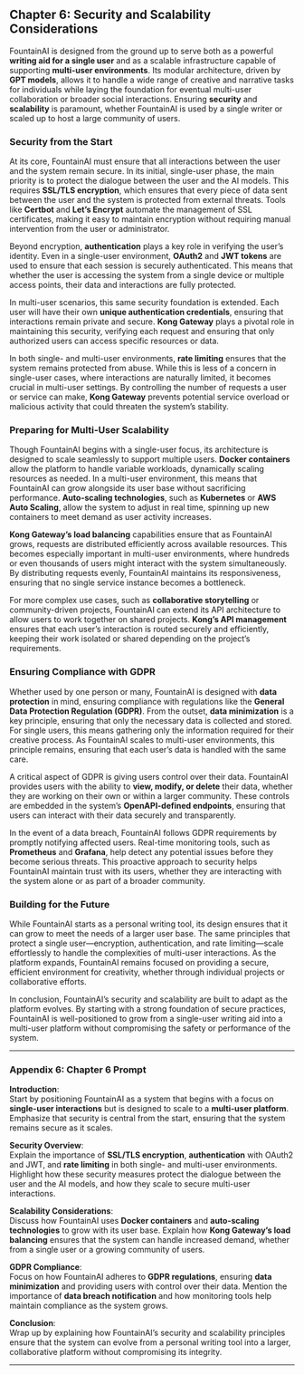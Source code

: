 
## Chapter 6: Security and Scalability Considerations

FountainAI is designed from the ground up to serve both as a powerful **writing aid for a single user** and as a scalable infrastructure capable of supporting **multi-user environments**. Its modular architecture, driven by **GPT models**, allows it to handle a wide range of creative and narrative tasks for individuals while laying the foundation for eventual multi-user collaboration or broader social interactions. Ensuring **security** and **scalability** is paramount, whether FountainAI is used by a single writer or scaled up to host a large community of users.

### Security from the Start

At its core, FountainAI must ensure that all interactions between the user and the system remain secure. In its initial, single-user phase, the main priority is to protect the dialogue between the user and the AI models. This requires **SSL/TLS encryption**, which ensures that every piece of data sent between the user and the system is protected from external threats. Tools like **Certbot** and **Let’s Encrypt** automate the management of SSL certificates, making it easy to maintain encryption without requiring manual intervention from the user or administrator.

Beyond encryption, **authentication** plays a key role in verifying the user’s identity. Even in a single-user environment, **OAuth2** and **JWT tokens** are used to ensure that each session is securely authenticated. This means that whether the user is accessing the system from a single device or multiple access points, their data and interactions are fully protected.

In multi-user scenarios, this same security foundation is extended. Each user will have their own **unique authentication credentials**, ensuring that interactions remain private and secure. **Kong Gateway** plays a pivotal role in maintaining this security, verifying each request and ensuring that only authorized users can access specific resources or data.

In both single- and multi-user environments, **rate limiting** ensures that the system remains protected from abuse. While this is less of a concern in single-user cases, where interactions are naturally limited, it becomes crucial in multi-user settings. By controlling the number of requests a user or service can make, **Kong Gateway** prevents potential service overload or malicious activity that could threaten the system’s stability.

### Preparing for Multi-User Scalability

Though FountainAI begins with a single-user focus, its architecture is designed to scale seamlessly to support multiple users. **Docker containers** allow the platform to handle variable workloads, dynamically scaling resources as needed. In a multi-user environment, this means that FountainAI can grow alongside its user base without sacrificing performance. **Auto-scaling technologies**, such as **Kubernetes** or **AWS Auto Scaling**, allow the system to adjust in real time, spinning up new containers to meet demand as user activity increases.

**Kong Gateway’s load balancing** capabilities ensure that as FountainAI grows, requests are distributed efficiently across available resources. This becomes especially important in multi-user environments, where hundreds or even thousands of users might interact with the system simultaneously. By distributing requests evenly, FountainAI maintains its responsiveness, ensuring that no single service instance becomes a bottleneck.

For more complex use cases, such as **collaborative storytelling** or community-driven projects, FountainAI can extend its API architecture to allow users to work together on shared projects. **Kong’s API management** ensures that each user’s interaction is routed securely and efficiently, keeping their work isolated or shared depending on the project’s requirements.

### Ensuring Compliance with GDPR

Whether used by one person or many, FountainAI is designed with **data protection** in mind, ensuring compliance with regulations like the **General Data Protection Regulation (GDPR)**. From the outset, **data minimization** is a key principle, ensuring that only the necessary data is collected and stored. For single users, this means gathering only the information required for their creative process. As FountainAI scales to multi-user environments, this principle remains, ensuring that each user’s data is handled with the same care.

A critical aspect of GDPR is giving users control over their data. FountainAI provides users with the ability to **view, modify, or delete** their data, whether they are working on their own or within a larger community. These controls are embedded in the system’s **OpenAPI-defined endpoints**, ensuring that users can interact with their data securely and transparently.

In the event of a data breach, FountainAI follows GDPR requirements by promptly notifying affected users. Real-time monitoring tools, such as **Prometheus** and **Grafana**, help detect any potential issues before they become serious threats. This proactive approach to security helps FountainAI maintain trust with its users, whether they are interacting with the system alone or as part of a broader community.

### Building for the Future

While FountainAI starts as a personal writing tool, its design ensures that it can grow to meet the needs of a larger user base. The same principles that protect a single user—encryption, authentication, and rate limiting—scale effortlessly to handle the complexities of multi-user interactions. As the platform expands, FountainAI remains focused on providing a secure, efficient environment for creativity, whether through individual projects or collaborative efforts.

In conclusion, FountainAI’s security and scalability are built to adapt as the platform evolves. By starting with a strong foundation of secure practices, FountainAI is well-positioned to grow from a single-user writing aid into a multi-user platform without compromising the safety or performance of the system.

---

### Appendix 6: Chapter 6 Prompt

**Introduction**:  
Start by positioning FountainAI as a system that begins with a focus on **single-user interactions** but is designed to scale to a **multi-user platform**. Emphasize that security is central from the start, ensuring that the system remains secure as it scales.

**Security Overview**:  
Explain the importance of **SSL/TLS encryption**, **authentication** with OAuth2 and JWT, and **rate limiting** in both single- and multi-user environments. Highlight how these security measures protect the dialogue between the user and the AI models, and how they scale to secure multi-user interactions.

**Scalability Considerations**:  
Discuss how FountainAI uses **Docker containers** and **auto-scaling technologies** to grow with its user base. Explain how **Kong Gateway’s load balancing** ensures that the system can handle increased demand, whether from a single user or a growing community of users.

**GDPR Compliance**:  
Focus on how FountainAI adheres to **GDPR regulations**, ensuring **data minimization** and providing users with control over their data. Mention the importance of **data breach notification** and how monitoring tools help maintain compliance as the system grows.

**Conclusion**:  
Wrap up by explaining how FountainAI’s security and scalability principles ensure that the system can evolve from a personal writing tool into a larger, collaborative platform without compromising its integrity.

---
